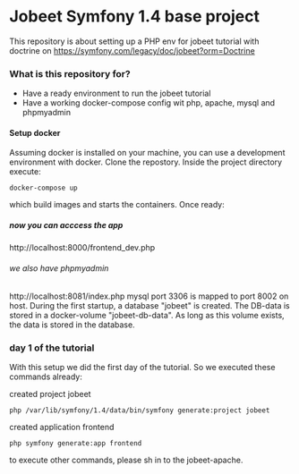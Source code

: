 # Jobeet Symfony 1.4 base project #

This repository is about setting up a PHP env for jobeet tutorial with doctrine on https://symfony.com/legacy/doc/jobeet?orm=Doctrine

### What is this repository for? ###

* Have a ready environment to run the jobeet tutorial
* Have a working docker-compose config wit php, apache, mysql and phpmyadmin

#### Setup docker
Assuming docker is installed on your machine, you can use a development environment with docker.
Clone the repostory. Inside the project directory execute:

    docker-compose up

which build images and starts the containers. Once ready:

##### now you can acccess the app
http://localhost:8000/frontend_dev.php

###### we also have phpmyadmin
http://localhost:8081/index.php
mysql port 3306 is mapped to port 8002 on host.
During the first startup, a database "jobeet" is created.
The DB-data is stored in a docker-volume "jobeet-db-data". As long as this volume exists, the data is stored in the database.

### day 1 of the tutorial
With this setup we did the first day of the tutorial. So we executed these commands already:

created project jobeet

    php /var/lib/symfony/1.4/data/bin/symfony generate:project jobeet

created application frontend

    php symfony generate:app frontend

to execute other commands, please sh in to the jobeet-apache.
